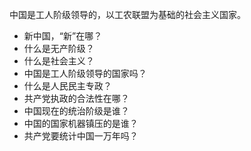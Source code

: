 
中国是工人阶级领导的，以工农联盟为基础的社会主义国家。

- 新中国，“新”在哪？
- 什么是无产阶级？
- 什么是社会主义？
- 中国是工人阶级领导的国家吗？
- 什么是人民民主专政？
- 共产党执政的合法性在哪？
- 中国现在的统治阶级是谁？
- 中国的国家机器镇压的是谁？
- 共产党要统计中国一万年吗？